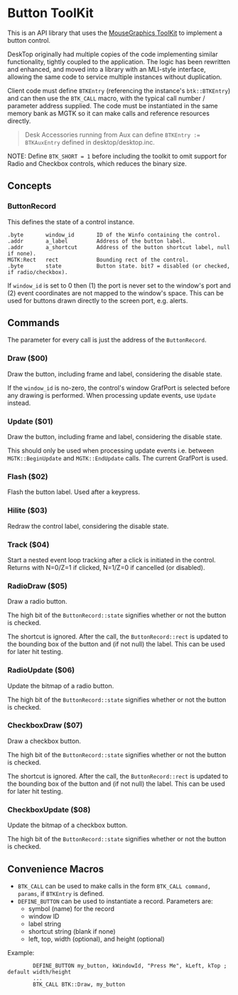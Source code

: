 # Button ToolKit

This is an API library that uses the [MouseGraphics ToolKit](../mgtk/MGTK.md) to implement a button control.

DeskTop originally had multiple copies of the code implementing similar functionality, tightly coupled to the application. The logic has been rewritten and enhanced, and moved into a library with an MLI-style interface, allowing the same code to service multiple instances without duplication.

Client code must define `BTKEntry` (referencing the instance's `btk::BTKEntry`) and can then use the `BTK_CALL` macro, with the typical call number / parameter address supplied. The code must be instantiated in the same memory bank as MGTK so it can make calls and reference resources directly.

> Desk Accessories running from Aux can define `BTKEntry := BTKAuxEntry` defined in desktop/desktop.inc.

NOTE: Define `BTK_SHORT = 1` before including the toolkit to omit support for Radio and Checkbox controls, which reduces the binary size.

## Concepts

### ButtonRecord
This defines the state of a control instance.
```
.byte       window_id       ID of the Winfo containing the control.
.addr       a_label         Address of the button label.
.addr       a_shortcut      Address of the button shortcut label, null if none).
MGTK:Rect   rect            Bounding rect of the control.
.byte       state           Button state. bit7 = disabled (or checked, if radio/checkbox).
```

If `window_id` is set to 0 then (1) the port is never set to the window's port and (2) event coordinates are not mapped to the window's space. This can be used for buttons drawn directly to the screen port, e.g. alerts.

## Commands

The parameter for every call is just the address of the `ButtonRecord`.

### Draw ($00)
Draw the button, including frame and label, considering the disable state.

If the `window_id` is no-zero, the control's window GrafPort is selected before any drawing is performed. When processing update events, use `Update` instead.


### Update ($01)
Draw the button, including frame and label, considering the disable state.

This should only be used when processing update events i.e. between `MGTK::BeginUpdate` and `MGTK::EndUpdate` calls. The current GrafPort is used.


### Flash ($02)
Flash the button label. Used after a keypress.


### Hilite ($03)
Redraw the control label, considering the disable state.


### Track ($04)
Start a nested event loop tracking after a click is initiated in the control. Returns with N=0/Z=1 if clicked, N=1/Z=0 if cancelled (or disabled).


### RadioDraw ($05)
Draw a radio button.


The high bit of the `ButtonRecord::state` signifies whether or not the button is checked.

The shortcut is ignored. After the call, the `ButtonRecord::rect` is updated to the bounding box of the button and (if not null) the label. This can be used for later hit testing.


### RadioUpdate ($06)
Update the bitmap of a radio button.

The high bit of the `ButtonRecord::state` signifies whether or not the button is checked.


### CheckboxDraw ($07)
Draw a checkbox button.

The high bit of the `ButtonRecord::state` signifies whether or not the button is checked.

The shortcut is ignored. After the call, the `ButtonRecord::rect` is updated to the bounding box of the button and (if not null) the label. This can be used for later hit testing.


### CheckboxUpdate ($08)
Update the bitmap of a checkbox button.

The high bit of the `ButtonRecord::state` signifies whether or not the button is checked.


## Convenience Macros

* `BTK_CALL` can be used to make calls in the form `BTK_CALL command, params`, if `BTKEntry` is defined.
* `DEFINE_BUTTON` can be used to instantiate a record. Parameters are:
  * symbol (name) for the record
  * window ID
  * label string
  * shortcut string (blank if none)
  * left, top, width (optional), and height (optional)

Example:
```
        DEFINE_BUTTON my_button, kWindowId, "Press Me", kLeft, kTop ; default width/height
        ...
        BTK_CALL BTK::Draw, my_button
```
